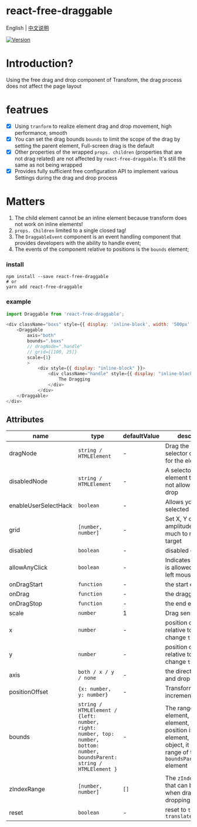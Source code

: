 # react-free-draggable

English | [中文说明](./README_CN.md)

[![Version](https://img.shields.io/badge/version-6.0.5-green)](https://www.npmjs.com/package/react-free-draggable)

# Introduction?

Using the free drag and drop component of Transform, the drag process does not affect the page layout

# featrues

- [x] Using `tranform` to realize element drag and drop movement, high performance, smooth
- [x] You can set the drag bounds `bounds` to limit the scope of the drag by setting the parent element, Full-screen drag is the default
- [x] Other properties of the wrapped `props. children` (properties that are not drag related) are not affected by `react-free-draggable`. It's still the same as not being wrapped
- [x] Provides fully sufficient free configuration API to implement various Settings during the drag and drop process

# Matters

1. The child element cannot be an inline element because transform does not work on inline elements!
2. `props. Children` limited to a single closed tag!
3. The `DraggableEvent` component is an event handling component that provides developers with the ability to handle event;
4. The events of the component relative to positions is the `bounds` element;

### install
```
npm install --save react-free-draggable
# or
yarn add react-free-draggable
```

### example
```javascript
import Draggable from 'react-free-draggable';

<div className="boxs" style={{ display: 'inline-block', width: '500px', background: "red" }}>
    <Draggable
        axis="both"
        bounds=".boxs"
        // dragNode=".handle"
        // grid={[100, 25]}
        scale={1}
        >
            <div style={{ display: "inline-block" }}>
                <div className="handle" style={{ display: "inline-block", width: "80px",background: "blue", cursor: "pointer", height: "100%" }} type="default" onClick={this.clickToast}>
                    The Dragging
                </div>
            </div>
    </Draggable>
</div>
```

## Attributes

| name                          | type                  | defaultValue                                                   | description                                                                                                      |
| ----------------------------- | --------------------- | -------------------------------------------------------------- | --------------------------------------------------------------------------------------------------------- |
| dragNode                      | `string / HTMLElement`            | -                                                  | Drag the class selector or element for the element                                                                                  |
| disabledNode                  | `string / HTMLElement`            | -                                                  | A selector or element that does not allow drag and drop                                                                              |
| enableUserSelectHack          | `boolean`                         | -                                                  | Allows you to add selected styles                                                  |
| grid                          | `[number, number]`                | -                                                  | Set X, Y direction amplitude, how much to move the target                                                                              |
| disabled                      | `boolean`                         | -                                                  | disabled drag                                                                                          |
| allowAnyClick                 | `boolean`                         | -                                                  | Indicates that drag is allowed without a left mouse click                                                                                          |
| onDragStart                   | `function`                        | -                                                  | the start event                                                                                        |
| onDrag                        | `function`                        | -                                                  | the dragging event                      |
| onDragStop                    | `function`                        | -                                                  | the end event                                                                                  |
| scale                         | `number`                          | 1                                                  | Drag sensitivity                                                                                  |
| x                             | `number`                          | -                                                  | position of `x` axis relative to `bounds` to change `transform`                                                                                  |
| y                             | `number`                          | -                                                  | position of `y` axis relative to `bounds` to change `transform`                                                                                  |
| axis                          | `both / x / y / none`             | -                                                  | the direction of drag and drop                                                                                  |
| positionOffset                | `{x: number, y: number}`          | -                                                  | Transform position increment                                                                                  |
| bounds                        | `string / HTMLElement / {left: number, right: number, top: number, bottom: number, boundsParent: string / HTMLElement }`                   | -              | The range within the element, if it is element, the position is range in element, but if it is object, it is the range of the `boundsParent` element                                                                                          |
| zIndexRange                   | `[number, number]`                | `[]`                                               | The `zIndex` range that can be set when dragging and dropping                                                                                          |
| reset                   | `boolean`                | -                                               | reset to `transform: translate3d(0,0,0);`                                 |



